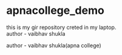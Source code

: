 # apnacollege_demo
this is my gir repository creted in my laptop.
<br>
author - vaibhav shukla

author - vaibhav shukla(apna college)